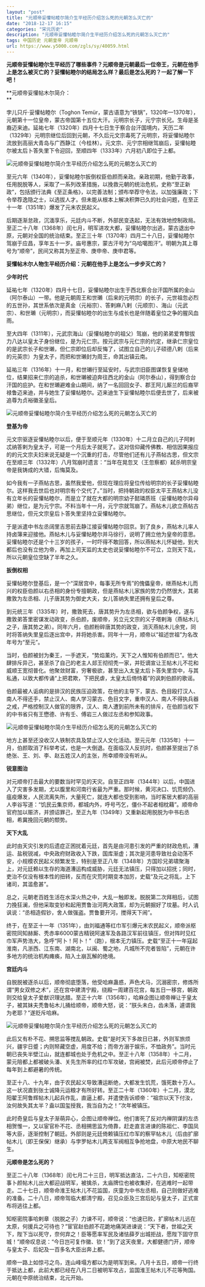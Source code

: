 ```yaml
---
layout: "post"
title: "元顺帝妥懽帖睦尔简介生平经历介绍怎么死的元朝怎么灭亡的"
date: "2018-12-17 16:15"
categories: "宋元历史"
description: "元顺帝妥懽帖睦尔简介生平经历介绍怎么死的元朝怎么灭亡的"
tags: 中国历史 元朝皇帝 元顺帝
url: https://www.y5000.com/zgls/sy/40059.html
---
```






**元顺帝妥懽帖睦尔生平经历了哪些事件？元顺帝是元朝最后一位帝王，元朝在他手上是怎么被灭亡的？妥懽帖睦尔的结局怎么样？最后是怎么死的？一起了解一下吧！**

 **元顺帝妥懽帖木尔简介：  
**

孛儿只斤·妥懽帖睦尔（Toghon
Temür，蒙古语意为“铁锅”，1320年—1370年），元朝第十一位皇帝，蒙古帝国第十五位大汗。元明宗长子，元宁宗长兄。生母是圣裔迈来迪。延祐七年（1320年）四月十七日生于察合台汗国境内，天历二年（1329年）元明宗继位后回到元朝，不久后元文宗毒死了元明宗，将妥懽帖睦尔流放到高丽大青岛与广西静江（今桂林）。元文宗、元宁宗相继驾崩后，妥懽帖睦尔被太后卜答失里下令迎回，至顺四年（1333年）六月初八即位于上都。

![元顺帝妥懽帖睦尔简介生平经历介绍怎么死的元朝怎么灭亡的](https://img.y5000.com/uploads/allimg/190114/7af713beb1c52b01411997abee744ccf.jpg)

至元六年（1340年），妥懽帖睦尔扳倒权臣伯颜而亲政。亲政初期，他勤于政事，任用脱脱等人，采取了一系列改革措施，以挽救元朝的统治危机，史称“至正新政”，包括颁行法典《至正条格》，以完善法制；颁布举荐守令法，以加强廉政；下令举荐逸隐之士，以选拔人才。但未能从根本上解决积弊已久的社会问题，在至正十一年（1351年）爆发了元末农民起义。

后期逐渐怠政，沉湎享乐，元廷内斗不断，外部民变迭起，无法有效地控制政局。至正二十八年（1368年）闰七月，明军进攻大都，妥懽帖睦尔出逃，蒙古退出中原，元朝对全国的统治结束。至正三十年（1370年）四月二十八日，妥懽帖睦尔驾崩于应昌，享年五十一岁。庙号惠宗，蒙古汗号为“乌哈噶图汗”。明朝为其上尊号为“顺帝”，民间又称其为至正帝、庚申帝、庚申君等。

 **妥懽帖木尔人物生平经历介绍：元朝在他手上是怎么一步步灭亡的？**

 **少年时代**

延祐七年（1320年）四月十七日，妥懽帖睦尔出生于西北察合台汗国所属的金山（阿尔泰山）一带。他是元朝周王和世瓎（后来的元明宗）的长子，元世祖忽必烈的五世孙，其世系依次是真金（元裕宗）、答剌麻八剌（元顺宗）、海山（元武宗）、和世瓎（元明宗），而妥懽帖睦尔的出生与成长也是伴随着皇位之争的腥风血雨。

至大四年（1311年），元武宗海山（妥懽帖睦尔的祖父）驾崩，他的弟弟爱育黎拔力八达以皇太子身份继位，是为元仁宗。按元武宗与元仁宗的约定，继承仁宗皇位的是武宗长子和世瓎，但仁宗即位后却反悔了，试图立自己的儿子硕德八剌（后来的元英宗）为皇太子，而把和世瓎封为周王，命其出镇云南。

延祐三年（1316年）十一月，和世瓎行至延安时，与武宗旧臣图谋恢复皇储地位，结果招来仁宗的追杀，和世瓎被迫奔往西北的金山（阿尔泰山），得到察合台汗国的庇护。在和世瓎避难金山期间，纳了一名回回女子、郡王阿儿厮兰的后裔罕禄鲁迈来迪，并与她生了妥懽帖睦尔。迈来迪生下妥懽帖睦尔后便去世了，后来被追尊为贞裕徽圣皇后。

![元顺帝妥懽帖睦尔简介生平经历介绍怎么死的元朝怎么灭亡的](https://img.y5000.com/uploads/allimg/190114/4d09fe912eed2fb0614c2f2c78118941.jpg)

 **登基为帝**

元文宗驱逐妥懽帖睦尔以后，便于至顺元年（1330年）十二月立自己的儿子阿剌忒纳答剌为皇太子，可是一个月后太子就死了。这对信仰藏传佛教、相信因果报应的的元文宗夫妇来说无疑是一个沉重的打击，尽管他们还有儿子燕帖古思，但文宗在至顺三年（1332年）八月驾崩时遗言：“当年在晃忽叉（王忽察都）弑杀明宗皇帝是我铸成的大错，后悔莫及。

如今我有一子燕帖古思，虽然我爱他，但现在理应将皇位传给明宗的长子妥懽帖睦尔。这样我去世后也对明宗有个交代了。”当时，把持朝政的权臣太平王燕帖木儿没有立年长的妥懽帖睦尔，而是立了就在大都的明宗幼子懿璘质班（妥懽帖睦尔异母弟）继位，是为元宁宗。不料当年十一月，元宁宗就驾崩了。燕帖木儿欲立燕帖古思继位，但元文宗皇后卜答失里坚持立妥懽帖睦尔。

于是派遣中书左丞阔里吉思前去静江接妥懽帖睦尔回京。到了良乡，燕帖木儿率人持卤簿来迎接他。燕帖木儿与妥懽帖睦尔并马徐行，说明了拥立他为皇帝的意思。妥懽帖睦尔还是个十三岁的孩子，一时吓得不敢回答，所以燕帖木儿怀疑他，到大都后也没有立他为帝，再加上司天监的太史也说妥懽帖睦尔不可立，立则天下乱，所以元朝皇位空缺了半年之久。

 **扳倒权相**

妥懽帖睦尔登基后，是一个“深居宫中，每事无所专焉”的傀儡皇帝，继燕帖木儿而兴的权臣伯颜以右丞相的身份专擅朝政，但是燕帖木儿家族的势力仍然很大，其弟撒敦为左丞相、儿子唐其势为御史大夫，女儿答纳失里还拥有皇后之尊。

到元统三年（1335年）时，撒敦死去，唐其势升为左丞相，欲与伯颜争权，遂与撒敦弟答里密谋发动政变，杀伯颜，废顺帝，另立元文宗的义子塔剌海（燕帖木儿之子，唐其势之弟）。同年六月，伯颜粉碎唐其势的政变，消灭燕帖木儿余党，同时将答纳失里皇后逐出宫中，并将她杀害。同年十一月，顺帝以“祖述世祖”为名改年号为“至元”。

当时，伯颜被封为秦王，一手遮天，“势焰薰灼，天下之人惟知有伯颜而已”。他大肆排斥异己，甚至杀了自己的老主人郯王彻彻秃一家，并贬谪宣让王帖木儿不花和威顺王宽彻普化。他聚敛财富，穷奢极欲，甚至出入太皇太后卜答失里宫中，与其私通，以致大都传诵“上把君欺，下把民虐，太皇太后倚恃着”的讽刺伯颜的歌谣。

伯颜最被人诟病的是排汉的民族压迫政策，在他的主导下，蒙古、色目殴打汉人、南人不得还手，禁止汉人、南人学习蒙古、色目文字，重申汉人、南人不得执兵器之戒，严格控制汉人做官的限界，汉人、南人遭到前所未有的排斥，在伯颜当权下的中书省只有王懋德、许有壬、傅岩三人做过左丞和参知政事。

![元顺帝妥懽帖睦尔简介生平经历介绍怎么死的元朝怎么灭亡的](https://img.y5000.com/uploads/allimg/190114/697d4abbc8c4620f2be2fed13da56015.jpg)

地方上甚至还没收汉人铁制农具及禁止汉人文化活动。至元元年（1335年）十一月，伯颜取消了科举考试，也是一大倒退。在面临汉人反抗时，伯颜甚至提出了杀绝张、王、刘、李、赵五姓汉人的主张，所幸顺帝没有听从。

 **锐意图治**

对元顺帝打击最大的要数当时罕见的天灾。自至正四年（1344年）以后，中国进入了灾害多发期，尤以腹里和河南行省最为严重。那时候，黄河决口、饥荒频仍、瘟疫爆发，人民流离失所，大量死亡，就连大都也受到影响，当时客居大都的高丽人李谷写道：“饥民云集京师，都城内外，呼号丐乞，僵仆不起者相枕藉”。顺帝命官府加以赈济，并颁诏罪己，至正九年（1349年）又重新起用脱脱为中书右丞相，希冀挽回元朝的颓势。

 **天下大乱**

此时由天灾引发的后遗症正困扰着元廷，首先是由河患引发的严重的财政危机，漕运、盐税锐减，中央政府财政收入下跌，国库渐虚；其次是河患导致社会动荡不安，小规模农民起义频繁发生，特别是至正八年（1348年）方国珍兄弟啸聚海上，对元廷赖以生存的海道漕运构成威胁，元廷无法镇压，只得加以招抚；同时，吏治不仅没有根本性的扭转，反而在灾荒时期变本加厉，史载“及元之将乱，上下诸司，其滥愈甚”。

总之，元朝老百姓生活在水深火热之中，大乱一触即发。脱脱第二次拜相后，试图力挽狂澜，但他采取变钞和起用贾鲁治河两大政策，却为元朝掘好了坟墓。时人讥讽说：“丞相造假钞，舍人做强盗。贾鲁要开河，搅得天下闹”。

终于，在至正十一年（1351年），由刘福通等红巾军引爆元末农民起义，顺帝派枢密院同知赫厮、秃赤率6000蒙古精锐阿速军及各路汉军前往镇压，但对阵时见红巾军声势浩大，急呼“阿卜！阿卜！”（跑），根本无力镇压。史载“至正十一年寇起淮南，凡浙西、江东南、湖南北，以闽、蜀之地，凡城所不完者皆陷”，元朝在许多地方的统治机构瘫痪，陷入土崩瓦解的绝境。

 **宫廷内斗**

自脱脱被逐杀以后，顺帝彻底堕落，他受哈麻蛊惑，声色犬马，沉溺密宗，修炼所谓“男女双修之术”，还在宫中建清宁殿，绕殿一周建百花宫，每五日一移宫，朝政则交给皇太子爱猷识理达腊。至正十六年（1356年），哈麻企图让顺帝禅让于皇太子，被其妹夫秃鲁帖木儿捅给顺帝，顺帝大怒，说：“朕头未白，齿未落，遽谓我为老耶？”遂贬斥哈麻。

![元顺帝妥懽帖睦尔简介生平经历介绍怎么死的元朝怎么灭亡的](https://img.y5000.com/uploads/allimg/190114/5976298129e6256373fbd22e0a6ebf0e.jpg)

此后又有朴不花、搠思监等搅乱朝政。史载“是时天下多故日已甚，外则军旅烦兴，疆宇日蹙；内则帑藏空虚，用度不给；而帝方溺于娱乐，不恤政务”。当时元朝已丧失半壁江山，就连都城也处于危机之中。至正十八年（1358年）十二月，蒙元陪都上都被破头潘、关先生所率的红巾军攻破，宫阙被焚，此后元顺帝停止了每年到上都避暑的传统。

至正十八、十九年，由于农民起义导致漕运断绝，大都发生饥荒，饿死数十万人。这一状况直到张士诚降元运粮才有所好转。至正二十年（1360年）十二月，漠北阳翟王阿鲁辉帖木儿起兵作乱，直逼上都，并遣使告诉顺帝：“祖宗以天下付汝，汝何故失其太半？盍以国玺授我，我当自为之！”次年被镇压。

此时奇皇后与皇太子渐萌异心，企图让顺帝禅位。他们害死了反对内禅阴谋的左丞相贺惟一，又以宦官朴不花、丞相搠思监为倚靠，赶走直言进谏的陈祖仁、李国凤等大臣，逐渐控制了朝廷。外部则是元廷倚赖镇压红巾军的察罕帖木儿（后由扩廓帖木儿（即王保保）继承）与孛罗帖木儿两支军阀相互争抢地盘，中原大地民不聊生。

 **元顺帝是怎么死的？**

至正二十八年（1368年）闰七月二十三日，明军抵达直沽，二十六日，知枢密院事卜颜帖木儿出大都迎战明军，被擒杀，太庙牌位也被收集好，在逃难时一起带走。二十七日，顺帝命淮王帖木儿不花监国，庆童为中书左丞相，自己则做好逃难的准备。二十八日，顺帝驾临大都清宁殿，召见众臣及三宫后妃与皇太子，正式宣布将逃往上都。

知枢密院事哈剌章（脱脱之子）力谏不可，顺帝说：“也速已败，扩廓帖木儿远在太原，何援兵之可待也？”宦官赵伯颜不花跪地痛哭进谏说：“天下者，世祖之天下，陛下当以死守，奈何弃之！臣等愿率军民及诸怯薛歹出城拒战，愿陛下固守京城！”顺帝叹息说：“今日岂可复作徽、钦！”到了这天夜里，大都健德门开，顺帝与皇太子、后妃及一百多名大臣出奔上都。

顺帝一路上如惊弓之鸟，连山峰塌方都以为是明军到来。八月十五日，顺帝一行终于抵达上都，此前大都已经在八月二日被明军攻占，监国淮王帖木儿不花等殉国。元朝在中原统治结束，北元开始。  
